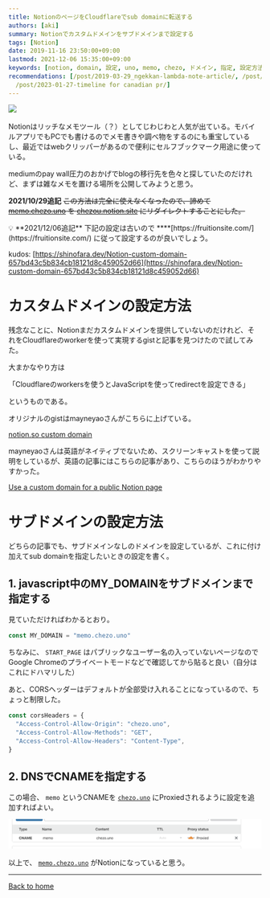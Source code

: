 ```yaml
---
title: NotionのページをCloudflareでsub domainに転送する
authors: [aki]
summary: Notionでカスタムドメインをサブドメインまで設定する
tags: [Notion]
date: 2019-11-16 23:50:00+09:00
lastmod: 2021-12-06 15:35:00+09:00
keywords: [notion, domain, 設定, uno, memo, chezo, ドメイン, 指定, 設定方法, カスタム]
recommendations: [/post/2019-03-29_ngekkan-lambda-note-article/, /post/2023-12-30-2023-year-in-review/,
  /post/2023-01-27-timeline for canadian pr/]
---
```



![](https://images.unsplash.com/photo-1512314889357-e157c22f938d?ixlib=rb-1.2.1&q=85&fm=jpg&crop=entropy&cs=srgb)

Notionはリッチなメモツール（？）としてじわじわと人気が出ている。モバイルアプリでもPCでも書けるのでメモ書きや調べ物をするのにも重宝しているし、最近ではwebクリッパーがあるので便利にセルフブックマーク用途に使っている。

mediumのpay wall圧力のおかげでblogの移行先を色々と探していたのだけれど、まずは雑なメモを置ける場所を公開してみようと思う。

**2021/10/29追記**
~~この方法は完全に使えなくなったので、諦めて [memo.chezo.uno](http://memo.chezo.uno) を [chezou.notion.site](http://chezou.notion.site) にリダイレクトすることにした。~~

<aside>
💡 **2021/12/06追記**
下記の設定は古いので ****[https://fruitionsite.com/](https://fruitionsite.com/) に従って設定するのが良いでしょう。

kudos: [https://shinofara.dev/Notion-custom-domain-657bd43c5b834cb18121d8c459052d66](https://shinofara.dev/Notion-custom-domain-657bd43c5b834cb18121d8c459052d66)

</aside>

# カスタムドメインの設定方法

残念なことに、Notionまだカスタムドメインを提供していないのだけれど、それをCloudflareのworkerを使って実現するgistと記事を見つけたので試してみた。

大まかなやり方は

「Cloudflareのworkersを使うとJavaScriptを使ってredirectを設定できる」

というものである。

オリジナルのgistはmayneyaoさんがこちらに上げている。

[notion.so custom domain](https://gist.github.com/mayneyao/b9fefc9625b76f70488e5d8c2a99315d)

mayneyaoさんは英語がネイティブでないため、スクリーンキャストを使って説明をしているが、英語の記事にはこちらの記事があり、こちらのほうがわかりやすかった。

[Use a custom domain for a public Notion page](https://notion-tricks.com/Use-a-custom-domain-for-a-public-Notion-page-c65c2475c520432e8bd87195edf7c464)

# サブドメインの設定方法

どちらの記事でも、サブドメインなしのドメインを設定しているが、これに付け加えてsub domainを指定したいときの設定を書く。

## 1. javascript中のMY_DOMAINをサブドメインまで指定する

見ていただければわかるとおり。

```jsx
const MY_DOMAIN = "memo.chezo.uno"
```

ちなみに、 `START_PAGE` はパブリックなユーザー名の入っていないページなのでGoogle Chromeのプライベートモードなどで確認してから貼ると良い（自分はこれにドハマリした）

あと、CORSヘッダーはデフォルトが全部受け入れることになっているので、ちょっと制限した。

```jsx
const corsHeaders = {
  "Access-Control-Allow-Origin": "chezo.uno",
  "Access-Control-Allow-Methods": "GET",
  "Access-Control-Allow-Headers": "Content-Type",
}
```

## 2. DNSでCNAMEを指定する

この場合、 `memo` というCNAMEを [`chezo.uno`](http://chezo.uno) にProxiedされるように設定を追加すればよい。

![](Untitled.png)

以上で、 [`memo.chezo.uno`](http://memo.chezo.uno) がNotionになっていると思う。

---

[Back to home](https://memo.chezo.uno/)
